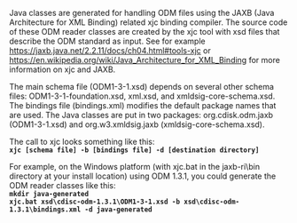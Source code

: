 Java classes are generated for handling ODM files using the JAXB (Java Architecture for XML Binding) related xjc binding
compiler. The source code of these ODM reader classes are created by the xjc tool with xsd files that describe the ODM
standard as input. See for example https://jaxb.java.net/2.2.11/docs/ch04.html#tools-xjc or
https://en.wikipedia.org/wiki/Java_Architecture_for_XML_Binding for more information on xjc and JAXB.

The main schema file (ODM1-3-1.xsd) depends on several other schema files: ODM1-3-1-foundation.xsd, xml.xsd, and
xmldsig-core-schema.xsd. The bindings file (bindings.xml) modifies the default package names that are used. The Java
classes are put in two packages: org.cdisk.odm.jaxb (ODM1-3-1.xsd) and org.w3.xmldsig.jaxb (xmldsig-core-schema.xsd).

The call to xjc looks something like this:<br/>
**`xjc [schema file] -b [bindings file] -d [destination directory]`**

For example, on the Windows platform (with xjc.bat in the jaxb-ri\bin directory at your install location) using ODM 1.3.1, you could generate the ODM reader classes like this:<br/>
**`mkdir java-generated`**<br/>
**`xjc.bat xsd\cdisc-odm-1.3.1\ODM1-3-1.xsd -b xsd\cdisc-odm-1.3.1\bindings.xml -d java-generated`**
